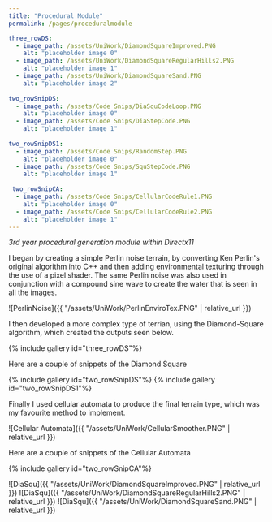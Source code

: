 ```yaml
---
title: "Procedural Module"
permalink: /pages/proceduralmodule

three_rowDS:
  - image_path: /assets/UniWork/DiamondSquareImproved.PNG
    alt: "placeholder image 0"
  - image_path: /assets/UniWork/DiamondSquareRegularHills2.PNG
    alt: "placeholder image 1"    
  - image_path: /assets/UniWork/DiamondSquareSand.PNG
    alt: "placeholder image 2"
    
two_rowSnipDS:
  - image_path: /assets/Code Snips/DiaSquCodeLoop.PNG
    alt: "placeholder image 0"
  - image_path: /assets/Code Snips/DiaStepCode.PNG
    alt: "placeholder image 1"
    
two_rowSnipDS1:
  - image_path: /assets/Code Snips/RandomStep.PNG
    alt: "placeholder image 0"
  - image_path: /assets/Code Snips/SquStepCode.PNG
    alt: "placeholder image 1"
    
 two_rowSnipCA:
  - image_path: /assets/Code Snips/CellularCodeRule1.PNG
    alt: "placeholder image 0"
  - image_path: /assets/Code Snips/CellularCodeRule2.PNG
    alt: "placeholder image 1"
---
```

*3rd year procedural generation module within Directx11*

I began by creating a simple Perlin noise terrain, by converting Ken Perlin's original algorithm into C++ and then adding environmental texturing through the use of a pixel shader.
The same Perlin noise was also used in conjunction with a compound sine wave to create the water that is seen in all the images.

![PerlinNoise]({{ "/assets/UniWork/PerlinEnviroTex.PNG" | relative_url }})

I then developed a more complex type of terrian, using the Diamond-Square algorithm, which created the outputs seen below.

{% include gallery id="three_rowDS"%}

Here are a couple of snippets of the Diamond Square

{% include gallery id="two_rowSnipDS"%}
{% include gallery id="two_rowSnipDS1"%}

Finally I used cellular automata to produce the final terrain type, which was my favourite method to implement.

![Cellular Automata]({{ "/assets/UniWork/CellularSmoother.PNG" | relative_url }})

Here are a couple of snippets of the Cellular Automata

{% include gallery id="two_rowSnipCA"%}


![DiaSqu]({{ "/assets/UniWork/DiamondSquareImproved.PNG" | relative_url }})
![DiaSqu]({{ "/assets/UniWork/DiamondSquareRegularHills2.PNG" | relative_url }})
![DiaSqu]({{ "/assets/UniWork/DiamondSquareSand.PNG" | relative_url }})

